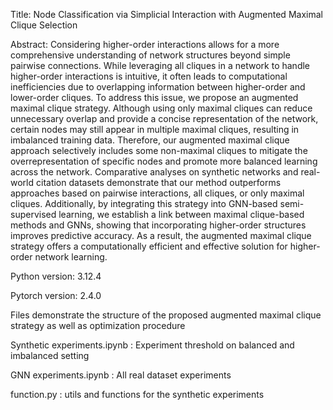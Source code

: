 Title: Node Classification via Simplicial Interaction with Augmented Maximal Clique Selection

Abstract: Considering higher-order interactions allows for a more comprehensive understanding
 of network structures beyond simple pairwise connections. While leveraging all cliques
 in a network to handle higher-order interactions is intuitive, it often leads to
 computational inefficiencies due to overlapping information between higher-order and
 lower-order cliques. To address this issue, we propose an augmented maximal clique
 strategy. Although using only maximal cliques can reduce unnecessary overlap and
 provide a concise representation of the network, certain nodes may still appear in
 multiple maximal cliques, resulting in imbalanced training data. Therefore, our
 augmented maximal clique approach selectively includes some non-maximal cliques to
 mitigate the overrepresentation of specific nodes and promote more balanced learning
 across the network. Comparative analyses on synthetic networks and real-world
 citation datasets demonstrate that our method outperforms approaches based on
 pairwise interactions, all cliques, or only maximal cliques. Additionally, by integrating
 this strategy into GNN-based semi-supervised learning, we establish a link between
 maximal clique-based methods and GNNs, showing that incorporating higher-order
 structures improves predictive accuracy. As a result, the augmented maximal clique
 strategy offers a computationally efficient and effective solution for higher-order
 network learning.

Python version: 3.12.4

Pytorch version: 2.4.0

Files demonstrate the structure of the proposed augmented maximal clique strategy as well as optimization procedure

Synthetic experiments.ipynb : Experiment threshold on balanced and imbalanced setting

GNN experiments.ipynb : All real dataset experiments

function.py : utils and functions for the synthetic experiments
